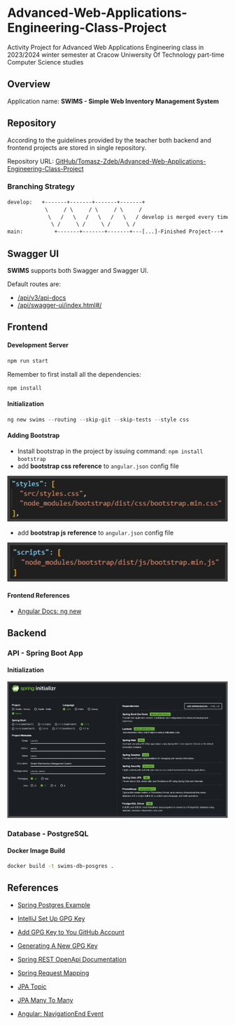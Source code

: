 # Advanced-Web-Applications-Engineering-Class-Project

Activity Project for Advanced Web Applications Engineering class in 2023/2024 winter semester at Cracow Uniwersity Of Technology part-time Computer Science studies

## Overview

Application name: **SWIMS - Simple Web Inventory Management System**

## Repository

According to the guidelines provided by the teacher both backend and frontend projects are stored in single repository.

Repository URL: [GitHub/Tomasz-Zdeb/Advanced-Web-Applications-Engineering-Class-Project](https://github.com/Tomasz-Zdeb/Advanced-Web-Applications-Engineering-Class-Project)

### Branching Strategy

```txt
develop:   +-------+-------+-------+-------+
            \     / \     / \     / \     /
             \   /   \   /   \   /   \   / develop is merged every time that a new feature is completed
              \ /     \ /     \ /     \ /
main:          +-------+-------+-------+---[...]-Finished Project---+
```

## Swagger UI

**SWIMS** supports both Swagger and Swagger UI.

Default routes are:

- [/api/v3/api-docs](http://localhost:8080/v3/api-docs)
- [/api/swagger-ui/index.html#/](http://localhost:8080/swagger-ui/index.html#/)



## Frontend

#### Development Server

```bash
npm run start
```
Remember to first install all the dependencies:

```bash
npm install
```

#### Initialization

```powershell
ng new swims --routing --skip-git --skip-tests --style css
```

#### Adding Bootstrap

- Install bootstrap in the project by issuing command: `npm install bootstrap`
- add **bootstrap css reference** to `angular.json` config file
<div style="text-align: center;">
    <img src="./Resources/bootstrap_styles.png" style="width: 600px; height: auto;">
</div>

- add **bootstrap js reference** to `angular.json` config file

<div style="text-align: center;">
    <img src="./Resources/bootstrap_scripts.png" style="width: 600px; height: auto;">
</div>

#### Frontend References

* [Angular Docs: ng new](https://angular.io/cli/new)

## Backend

### API - Spring Boot App

#### Initialization

<div style="text-align: center;">
    <img src="./Resources/spring_project_initialization.png" style="width: 600px; height: auto;">
</div>


### Database - PostgreSQL

#### Docker Image Build

```bash
docker build -t swims-db-posgres .
```

## References

* [Spring Postgres Example](https://www.bezkoder.com/spring-boot-postgresql-example/)

* [IntelliJ Set Up GPG Key](https://www.jetbrains.com/help/idea/2022.3/set-up-GPG-commit-signing.html#configure-the-environment)

* [Add GPG Key to You GitHub Account](https://docs.github.com/en/authentication/managing-commit-signature-verification/adding-a-gpg-key-to-your-github-account)

* [Generating A New GPG Key](https://docs.github.com/en/authentication/managing-commit-signature-verification/generating-a-new-gpg-key)

* [Spring REST OpenApi Documentation](https://www.baeldung.com/spring-rest-openapi-documentation)

* [Spring Request Mapping](https://docs.spring.io/spring-framework/reference/web/webmvc/mvc-controller/ann-requestmapping.html)

* [JPA Topic](https://www.baeldung.com/category/persistence/jpa)

* [JPA Many To Many](https://www.baeldung.com/jpa-many-to-many)

* [Angular: NavigationEnd Event](https://angular.io/api/router/Event)